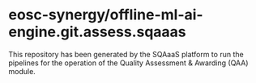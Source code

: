 <!--
SPDX-FileCopyrightText: Copyright contributors to the Software Quality Assurance as a Service (SQAaaS) project <sqaaas@ibergrid.eu>

SPDX-License-Identifier: GPL-3.0-only
-->

# eosc-synergy/offline-ml-ai-engine.git.assess.sqaaas
This repository has been generated by the SQAaaS platform to run the pipelines
for the operation of the
Quality Assessment & Awarding (QAA)
module.